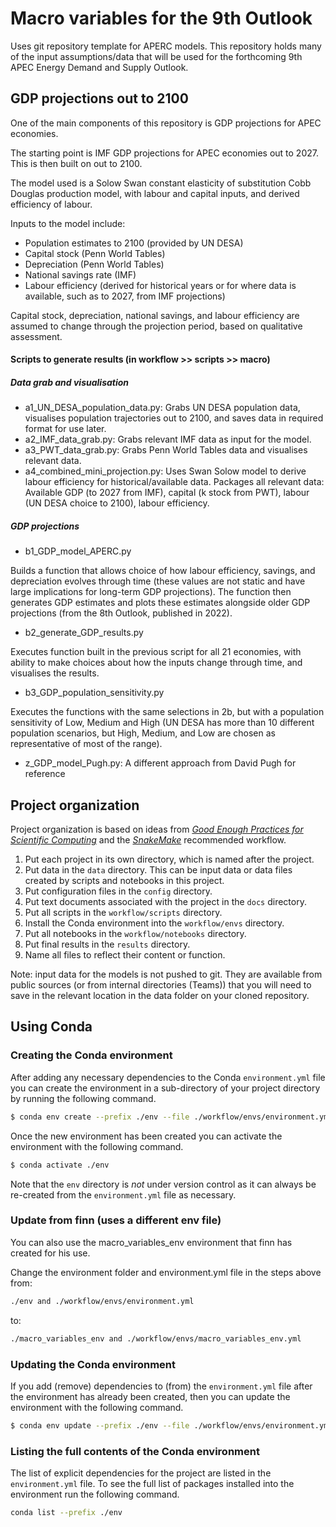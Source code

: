 # Macro variables for the 9th Outlook
Uses git repository template for APERC models. This repository holds many of the input assumptions/data that will be used for the forthcoming 9th APEC Energy Demand and Supply Outlook.

## GDP projections out to 2100
One of the main components of this repository is GDP projections for APEC economies.

The starting point is IMF GDP projections for APEC economies out to 2027. This is then built on out to 2100.

The model used is a Solow Swan constant elasticity of substitution Cobb Douglas production model, with labour and capital inputs, and derived efficiency of labour. 

Inputs to the model include:

- Population estimates to 2100 (provided by UN DESA)
- Capital stock (Penn World Tables)
- Depreciation (Penn World Tables)
- National savings rate (IMF)
- Labour efficiency (derived for historical years or for where data is available, such as to 2027, from IMF projections)

Capital stock, depreciation, national savings, and labour efficiency are assumed to change through the projection period, based on qualitative assessment.

#### Scripts to generate results (in workflow >> scripts >> macro)

##### Data grab and visualisation 
- a1_UN_DESA_population_data.py: Grabs UN DESA population data, visualises population trajectories out to 2100, and saves data in required format for use later.
- a2_IMF_data_grab.py: Grabs relevant IMF data as input for the model.
- a3_PWT_data_grab.py: Grabs Penn World Tables data and visualises relevant data.
- a4_combined_mini_projection.py: Uses Swan Solow model to derive labour efficiency for historical/available data. Packages all relevant data: Available GDP (to 2027 from IMF), capital (k stock from PWT), labour (UN DESA choice to 2100), labour efficiency.

##### GDP projections
- b1_GDP_model_APERC.py

Builds a function that allows choice of how labour efficiency, savings, and depreciation evolves through time (these values are not static and have large implications for long-term GDP projections). The function then generates GDP estimates and plots these estimates alongside older GDP projections (from the 8th Outlook, published in 2022).

- b2_generate_GDP_results.py

Executes function built in the previous script for all 21 economies, with ability to make choices about how the inputs change through time, and visualises the results.

- b3_GDP_population_sensitivity.py

Executes the functions with the same selections in 2b, but with a population sensitivity of Low, Medium and High (UN DESA has more than 10 different population scenarios, but High, Medium, and Low are chosen as representative of most of the range).

- z_GDP_model_Pugh.py: A different approach from David Pugh for reference

## Project organization

Project organization is based on ideas from [_Good Enough Practices for Scientific Computing_](https://journals.plos.org/ploscompbiol/article?id=10.1371/journal.pcbi.1005510) and the [_SnakeMake_](https://snakemake.readthedocs.io/en/stable/snakefiles/deployment.html) recommended workflow. 

1. Put each project in its own directory, which is named after the project.
2. Put data in the `data` directory. This can be input data or data files created by scripts and notebooks in this project.
3. Put configuration files in the `config` directory.
4. Put text documents associated with the project in the `docs` directory.
5. Put all scripts in the `workflow/scripts` directory.
6. Install the Conda environment into the `workflow/envs` directory. 
7. Put all notebooks in the `workflow/notebooks` directory.
8. Put final results in the `results` directory.
9. Name all files to reflect their content or function.

Note: input data for the models is not pushed to git. They are available from public sources (or from internal directories (Teams)) that you will need to save in the relevant location in the data folder on your cloned repository.

## Using Conda

### Creating the Conda environment

After adding any necessary dependencies to the Conda `environment.yml` file you can create the 
environment in a sub-directory of your project directory by running the following command.

```bash
$ conda env create --prefix ./env --file ./workflow/envs/environment.yml
```
Once the new environment has been created you can activate the environment with the following 
command.

```bash
$ conda activate ./env
```

Note that the `env` directory is *not* under version control as it can always be re-created from 
the `environment.yml` file as necessary.

### Update from finn (uses a different env file)
You can also use the macro_variables_env environment that finn has created for his use. 

Change the environment folder and environment.yml file in the steps above from:  
```bash
./env and ./workflow/envs/environment.yml 
```

to:
```bash
./macro_variables_env and ./workflow/envs/macro_variables_env.yml
```

### Updating the Conda environment

If you add (remove) dependencies to (from) the `environment.yml` file after the environment has 
already been created, then you can update the environment with the following command.

```bash
$ conda env update --prefix ./env --file ./workflow/envs/environment.yml --prune
```

### Listing the full contents of the Conda environment

The list of explicit dependencies for the project are listed in the `environment.yml` file. To see the full list of packages installed into the environment run the following command.

```bash
conda list --prefix ./env
```

